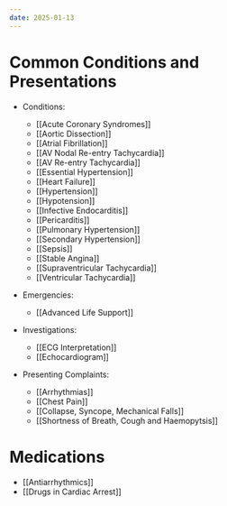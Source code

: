 ```yaml
---
date: 2025-01-13
---
```

# Common Conditions and Presentations
<!-- QueryToSerialize: list rows.file.link from "01 Disciplines" where  contains(Rotations, "[" + this.file.name + "](" + replace(this.file.folder + "/" + this.file.name + "." + this.file.ext, " ", "%20")   + ")") OR contains(Rotations, this.file.link) or contains(file.path,this.file.name) sort file.name asc group by reverse(split(file.folder, "/"))[0] -->
<!-- SerializedQuery: list rows.file.link from "01 Disciplines" where  contains(Rotations, "[" + this.file.name + "](" + replace(this.file.folder + "/" + this.file.name + "." + this.file.ext, " ", "%20")   + ")") OR contains(Rotations, this.file.link) or contains(file.path,this.file.name) sort file.name asc group by reverse(split(file.folder, "/"))[0] -->
- Conditions: 
    - [[Acute Coronary Syndromes]]
    - [[Aortic Dissection]]
    - [[Atrial Fibrillation]]
    - [[AV Nodal Re-entry Tachycardia]]
    - [[AV Re-entry Tachycardia]]
    - [[Essential Hypertension]]
    - [[Heart Failure]]
    - [[Hypertension]]
    - [[Hypotension]]
    - [[Infective Endocarditis]]
    - [[Pericarditis]]
    - [[Pulmonary Hypertension]]
    - [[Secondary Hypertension]]
    - [[Sepsis]]
    - [[Stable Angina]]
    - [[Supraventricular Tachycardia]]
    - [[Ventricular Tachycardia]]

- Emergencies: 
    - [[Advanced Life Support]]

- Investigations: 
    - [[ECG Interpretation]]
    - [[Echocardiogram]]

- Presenting Complaints: 
    - [[Arrhythmias]]
    - [[Chest Pain]]
    - [[Collapse, Syncope, Mechanical Falls]]
    - [[Shortness of Breath, Cough and Haemopytsis]]

<!-- SerializedQuery END -->
# Medications
 <!-- QueryToSerialize: list from "03 Medications" where  contains(Rotations, "[" + this.file.name + "](" + replace(this.file.folder + "/" + this.file.name + "." + this.file.ext, " ", "%20")   + ")") OR contains(Rotations, this.file.link) or contains(file.path,this.file.name) sort file.name asc -->
<!-- SerializedQuery: list from "03 Medications" where  contains(Rotations, "[" + this.file.name + "](" + replace(this.file.folder + "/" + this.file.name + "." + this.file.ext, " ", "%20")   + ")") OR contains(Rotations, this.file.link) or contains(file.path,this.file.name) sort file.name asc -->
- [[Antiarrhythmics]]
- [[Drugs in Cardiac Arrest]]
<!-- SerializedQuery END -->
